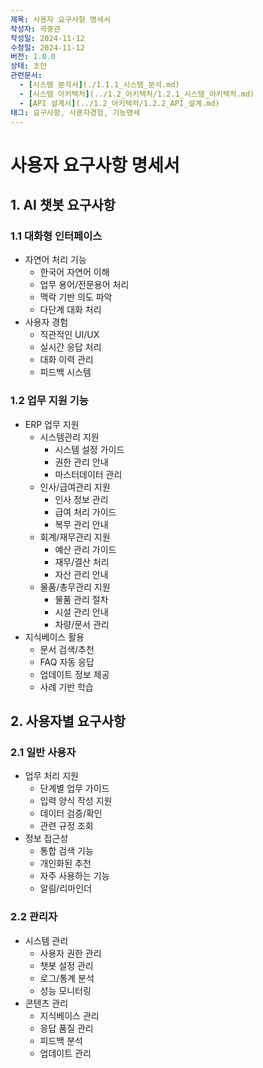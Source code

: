 ```yaml
---
제목: 사용자 요구사항 명세서
작성자: 곽중관
작성일: 2024-11-12
수정일: 2024-11-12
버전: 1.0.0
상태: 초안
관련문서:
  - [시스템 분석서](./1.1.1_시스템_분석.md)
  - [시스템 아키텍처](../1.2_아키텍처/1.2.1_시스템_아키텍처.md)
  - [API 설계서](../1.2_아키텍처/1.2.2_API_설계.md)
태그: 요구사항, 사용자경험, 기능명세
---
```


# 사용자 요구사항 명세서

## 1. AI 챗봇 요구사항

### 1.1 대화형 인터페이스
- 자연어 처리 기능
  - 한국어 자연어 이해
  - 업무 용어/전문용어 처리
  - 맥락 기반 의도 파악
  - 다단계 대화 처리
- 사용자 경험
  - 직관적인 UI/UX
  - 실시간 응답 처리
  - 대화 이력 관리
  - 피드백 시스템

### 1.2 업무 지원 기능
- ERP 업무 지원
  - 시스템관리 지원
    - 시스템 설정 가이드
    - 권한 관리 안내
    - 마스터데이터 관리
  - 인사/급여관리 지원
    - 인사 정보 관리
    - 급여 처리 가이드
    - 복무 관리 안내
  - 회계/재무관리 지원
    - 예산 관리 가이드
    - 재무/결산 처리
    - 자산 관리 안내
  - 물품/총무관리 지원
    - 물품 관리 절차
    - 시설 관리 안내
    - 차량/문서 관리
- 지식베이스 활용
  - 문서 검색/추천
  - FAQ 자동 응답
  - 업데이트 정보 제공
  - 사례 기반 학습

## 2. 사용자별 요구사항

### 2.1 일반 사용자
- 업무 처리 지원
  - 단계별 업무 가이드
  - 입력 양식 작성 지원
  - 데이터 검증/확인
  - 관련 규정 조회
- 정보 접근성
  - 통합 검색 기능
  - 개인화된 추천
  - 자주 사용하는 기능
  - 알림/리마인더

### 2.2 관리자
- 시스템 관리
  - 사용자 권한 관리
  - 챗봇 설정 관리
  - 로그/통계 분석
  - 성능 모니터링
- 콘텐츠 관리
  - 지식베이스 관리
  - 응답 품질 관리
  - 피드백 분석
  - 업데이트 관리